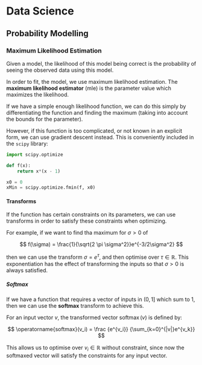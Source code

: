 # Data Science

## Probability Modelling

### Maximum Likelihood Estimation

Given a model, the likelihood of this model being correct is the probability of seeing the observed data using this model.

In order to fit, the model, we use maximum likelihood estimation. The **maximum likelihood estimator** (mle) is the parameter value which maximizes the likelihood.

If we have a simple enough likelihood function, we can do this simply by differentiating the function and finding the maximum (taking into account the bounds for the parameter).

However, if this function is too complicated, or not known in an explicit form, we can use gradient descent instead. This is conveniently included in the `scipy` library:

```py
import scipy.optimize

def f(x):
    return x*(x - 1)

x0 = 0
xMin = scipy.optimize.fmin(f, x0)
```

#### Transforms

If the function has certain constraints on its parameters, we can use transforms in order to satisfy these constraints when optimizing.

For example, if we want to find tha maximum for $\sigma > 0$ of

$$
f(\sigma) = \frac{1}{\sqrt{2 \pi \sigma^2}}e^{-3/2\sigma^2}
$$

then we can use the transform $\sigma = e^\tau$, and then optimise over $\tau \in \mathbb{R}$. This exponentiation has the effect of transforming the inputs so that $\sigma > 0$ is always satisfied.

##### Softmax

If we have a function that requires a vector of inputs in $(0,1]$ which sum to $1$, then we can use the **softmax** transform to achieve this.

For an input vector $v$, the transformed vector $\operatorname{softmax}(v)$ is defined by:

$$
\operatorname{softmax}(v_i) = \frac {e^{v_i}} {\sum_{k=0}^{|v|}e^{v_k}}
$$

This allows us to optimise over $v_i \in \mathbb{R}$ without constraint, since now the softmaxed vector will satisfy the constraints for any input vector.
